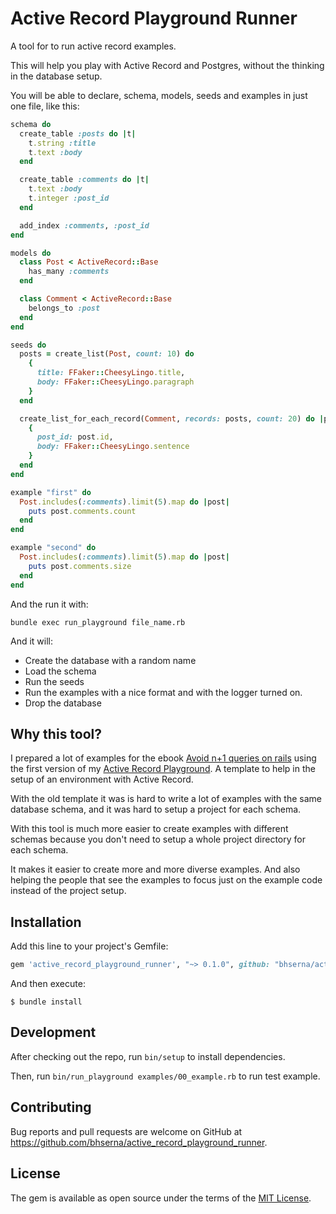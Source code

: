 # Active Record Playground Runner

A tool for to run active record examples.

This will help you play with Active Record and Postgres, without the thinking in the database setup.

You will be able to declare, schema, models, seeds and examples in just one file, like this:


```ruby
schema do
  create_table :posts do |t|
    t.string :title
    t.text :body
  end

  create_table :comments do |t|
    t.text :body
    t.integer :post_id
  end

  add_index :comments, :post_id
end

models do
  class Post < ActiveRecord::Base
    has_many :comments
  end

  class Comment < ActiveRecord::Base
    belongs_to :post
  end
end

seeds do
  posts = create_list(Post, count: 10) do
    {
      title: FFaker::CheesyLingo.title,
      body: FFaker::CheesyLingo.paragraph
    }
  end

  create_list_for_each_record(Comment, records: posts, count: 20) do |post|
    {
      post_id: post.id,
      body: FFaker::CheesyLingo.sentence
    }
  end
end

example "first" do
  Post.includes(:comments).limit(5).map do |post|
    puts post.comments.count
  end
end

example "second" do
  Post.includes(:comments).limit(5).map do |post|
    puts post.comments.size
  end
end
```

And the run it with:

```
bundle exec run_playground file_name.rb
```

And it will:

* Create the database with a random name
* Load the schema
* Run the seeds
* Run the examples with a nice format and with the logger turned on.
* Drop the database

## Why this tool?

I prepared a lot of examples for the ebook [Avoid n+1 queries on rails](https://bhserna.com/avoid-n-plus-1-queries-on-rails.html) using the first version of my [Active Record Playground](https://github.com/bhserna/active_record_playground). A template to help in the setup of an environment with Active Record.

With the old template it was is hard to write a lot of examples with the same database schema, and it was hard to setup a project for each schema.

With this tool is much more easier to create examples with different schemas because you don't need to setup a whole project directory for each schema.

It makes it easier to create more and more diverse examples. And also helping the people that see the examples to focus just on the example code instead of the project setup.
 
## Installation

Add this line to your project's Gemfile:

```ruby
gem 'active_record_playground_runner', "~> 0.1.0", github: "bhserna/active_record_playground_runner", branch: "main"
```

And then execute:

    $ bundle install
   

## Development

After checking out the repo, run `bin/setup` to install dependencies.

Then, run `bin/run_playground examples/00_example.rb` to run test example.

## Contributing

Bug reports and pull requests are welcome on GitHub at https://github.com/bhserna/active_record_playground_runner.

## License

The gem is available as open source under the terms of the [MIT License](https://opensource.org/licenses/MIT).
